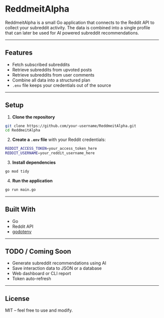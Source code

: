 # ReddmeitAlpha

ReddmeitAlpha is a small Go application that connects to the Reddit API to collect your subreddit activity. The data is combined into a single profile that can later be used for AI powered subreddit recommendations.

---

## Features

- Fetch subscribed subreddits
- Retrieve subreddits from upvoted posts
- Retrieve subreddits from user comments
- Combine all data into a structured plan
- `.env` file keeps your credentials out of the source

---

## Setup

1. **Clone the repository**

```bash
git clone https://github.com/your-username/ReddmeitAlpha.git
cd ReddmeitAlpha
```

2. **Create a `.env` file** with your Reddit credentials:

```bash
REDDIT_ACCESS_TOKEN=your_access_token_here
REDDIT_USERNAME=your_reddit_username_here
```

3. **Install dependencies**

```bash
go mod tidy
```

4. **Run the application**

```bash
go run main.go
```

---

## Built With

- Go
- Reddit API
- [godotenv](https://github.com/joho/godotenv)

---

## TODO / Coming Soon

- Generate subreddit recommendations using AI
- Save interaction data to JSON or a database
- Web dashboard or CLI report
- Token auto-refresh

---

## License

MIT – feel free to use and modify.
